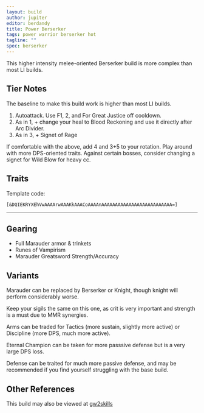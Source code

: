 ```yaml
---
layout: build
author: jupiter
editor: berdandy
title: Power Berserker
tags: power warrior berserker hot
tagline: ""
spec: berserker
---
```


This higher intensity melee-oriented Berserker build is more complex than most LI builds.

## Tier Notes

The baseline to make this build work is higher than most LI builds.

1. Autoattack. Use F1, 2, and For Great Justice off cooldown.
2. As in 1, + change your heal to Blood Reckoning and use it directly after Arc Divider.
3. As in 3, + Signet of Rage

If comfortable with the above, add 4 and 3+5 to your rotation. Play around with more DPS-oriented traits. Against certain bosses, consider changing a signet for Wild Blow for heavy cc.

## Traits

Template code:

`[&DQIEKRYXEhVwAAAArwAAAKkAAACoAAAAnAAAAAAAAAAAAAAAAAAAAAAAAAA=]`

---

<div
  data-armory-embed='skills'
  data-armory-ids='14389,14410,14404,14403,14355'
>
</div>
<div
  data-armory-embed='specializations'
  data-armory-ids='4,22,18'
  data-armory-4-traits='1447,1338,1454'
  data-armory-22-traits='1372,1368,1375'
  data-armory-18-traits='2049,2011,1928'
>
</div>
<script async src='https://unpkg.com/armory-embeds@^0.x.x/armory-embeds.js'></script>

## Gearing

- Full Marauder armor & trinkets
- Runes of Vampirism
- Marauder Greatsword Strength/Accuracy

## Variants

Marauder can be replaced by Berserker or Knight, though knight will perform considerably worse.

Keep your sigils the same on this one, as crit is very important and strength is a must due to MMR synergies.

Arms can be traded for Tactics (more sustain, slightly more active) or Discipline (more DPS, much more active).

Eternal Champion can be taken for more passsive defense but is a very large DPS loss.

Defense can be traited for much more passive defense, and may be recommended if you find yourself struggling with the base build.

## Other References

This build may also be viewed at [gw2skills](http://gw2skills.net/editor/?PKQAElZwoYTsLWJOSPXtKA-zRRYBRBIG+yIwCIiEwvB-e)


